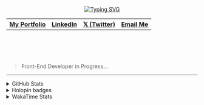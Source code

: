 
<header align="left">
  
[![Typing SVG](https://readme-typing-svg.demolab.com?font=Poppins&size=28&duration=3000&pause=500&color=F7F7F7&random=false&width=535&lines=Welcome+to+my+GitHub+Profile!+%F0%9F%91%8B;Front-End+VueJS+Developer+%F0%9F%92%BB%F0%9F%91%BB;Let's+Connect!+%F0%9F%98%83%F0%9F%9A%80)](https://git.io/typing-svg)

<table>
  <tr>
    <th>
      <a href="https://jfmartinz-dev.vercel.app/" />  My Portfolio  
    </th> 
    <th>
      <a href="https://www.linkedin.com/in/jfmartinz/" />   LinkedIn
    </th>
         <th>
      <a href="https://twitter.com/jfmartinz" />   𝕏 (Twitter)
    </th>
         <th>
      <a href="mailto:se.josephmartin@gmail.com" />   Email Me
    </th>
  </tr>
  
</table>
</section>
</header>  
<section align="left">
<br>

  > Front-End Developer in Progress...

  <!-- 
 Hello! 👋
 <br>
 <br>

Hello! 👋🏻 
    
I am Joseph Martin, currently an undergraduate Computer Science student at the University of Nueva Caceres.
My interest lies in Front-End Development, and I have a solid foundation in HTML, CSS, JavaScript, and VueJS.
Additionally, I am familiar with tools and technologies such as Git & GitHub, Tailwind, Firebase, Pinia,  TypeScript, and UI/UX design.

I actively engage in community discussions, collaborate on open-source projects, and connect with fellow developers  to stay updated in the field and further expand my knowledge and skills.
    
When I am not coding, I like to spend my time on listening to music, reading, and solitude.


<br>
> 🌐 Connect with  [**Me**](https://linktr.ee/jfmartinz) 
</section>-->

---






<section>
  
<!-- <table>

  <tr>
      <th>
     Front-End
   </th>
    <td>
      <a href="https://skillicons.dev" title="Visit https://skillicons.dev for more information">
        <img src="https://skillicons.dev/icons?i=html,css,javascript,typescript,tailwindcss,vuejs,pinia,vitest,git,github,figma" />
      </a> 
    </td>
    <th>Back-End</th>
    <td>
      <a href="https://skillicons.dev" title="Visit https://skillicons.dev for more information">
        <img src="https://skillicons.dev/icons?i=php,laravel,mysql" />
      </a> 
    </td>
  </tr> 
</table>


  <br><br>
-->



 <details>
  <summary>
    GitHub Stats
     </summary>
<img src="https://github-readme-stats.vercel.app/api?username=jfmartinz&show_icons=true&theme=tokyonight&hide_border=true&include_all_commits=false&count_private=false" alt="GitHub Stats" title="Github Stats"/>  <img src="https://github-readme-streak-stats.herokuapp.com/?user=jfmartinz&theme=tokyonight&hide_border=true" alt="Github Streak" title="Github Streak"/> 


<div align="left">
<a  href="https://committers.top/philippines_public#jfmartinz" title="Visit https://committers.top/ to learn more about this">
          <img src="https://img.shields.io/static/v1?label=MOST ACTIVE GITHUB USER IN PH&labelColor=4d4f73&message=➦&color=38bdae&style=lat-Square&logo=github&logoColor=fffff"/>
</a>
  </div>
</details>
<!-- Visit https://committers.top/ to learn more about this -->

<details>
  <summary>
    Holopin badges
  </summary>
  
[![An image of @jfmartinz's Holopin badges, which is a link to view their full Holopin profile](https://holopin.me/jfmartinz)](https://holopin.io/@jfmartinz)

</details>

<details>
  <summary>
  WakaTime Stats
  </summary>

<!--START_SECTION:jfmartinz-->
![Code Time](http://img.shields.io/badge/Code%20Time-567%20hrs%2020%20mins-blue)

**I'm an Early 🐤** 

```text
🌞 Morning                320 commits         █████░░░░░░░░░░░░░░░░░░░░   18.17 % 
🌆 Daytime                595 commits         ████████░░░░░░░░░░░░░░░░░   33.79 % 
🌃 Evening                652 commits         █████████░░░░░░░░░░░░░░░░   37.02 % 
🌙 Night                  194 commits         ███░░░░░░░░░░░░░░░░░░░░░░   11.02 % 
```
📅 **I'm Most Productive on Thursday** 

```text
Monday                   276 commits         ████░░░░░░░░░░░░░░░░░░░░░   15.67 % 
Tuesday                  203 commits         ███░░░░░░░░░░░░░░░░░░░░░░   11.53 % 
Wednesday                264 commits         ████░░░░░░░░░░░░░░░░░░░░░   14.99 % 
Thursday                 278 commits         ████░░░░░░░░░░░░░░░░░░░░░   15.79 % 
Friday                   263 commits         ████░░░░░░░░░░░░░░░░░░░░░   14.93 % 
Saturday                 228 commits         ███░░░░░░░░░░░░░░░░░░░░░░   12.95 % 
Sunday                   249 commits         ████░░░░░░░░░░░░░░░░░░░░░   14.14 % 
```


📊 **This Week I Spent My Time On** 

```text
💬 Programming Languages: 
Vue.js                   9 hrs 55 mins       ██████████░░░░░░░░░░░░░░░   40.29 % 
JavaScript               7 hrs 59 mins       ████████░░░░░░░░░░░░░░░░░   32.45 % 
HTML                     6 hrs 3 mins        ██████░░░░░░░░░░░░░░░░░░░   24.62 % 
CSS                      28 mins             ░░░░░░░░░░░░░░░░░░░░░░░░░   01.95 % 
JSON                     10 mins             ░░░░░░░░░░░░░░░░░░░░░░░░░   00.69 % 

💻 Operating System: 
Windows                  24 hrs 37 mins      █████████████████████████   100.00 % 
```


<!--END_SECTION:jfmartinz-->
</details>
</section>
